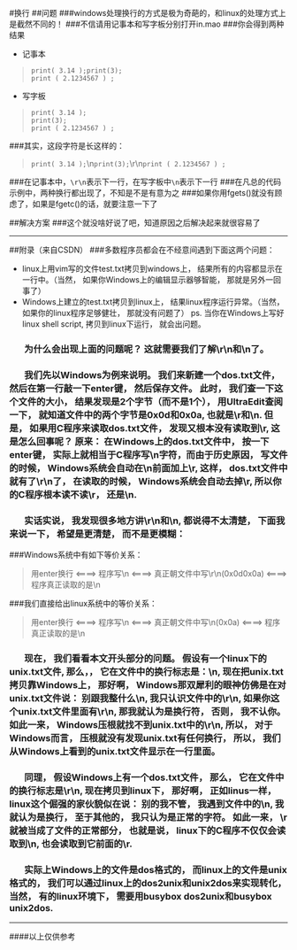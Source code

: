 ﻿#换行
##问题
###windows处理换行的方式是极为奇葩的，和linux的处理方式上是截然不同的！
###不信请用记事本和写字板分别打开in.mao
###你会得到两种结果
- 记事本
>`print( 3.14 );print(3);`  
`print ( 2.1234567 ) ;`

- 写字板
>`print( 3.14 );`  
`print(3);`  
`print ( 2.1234567 ) ;`

###其实，这段字符是长这样的：
>`print( 3.14 );`\n`print(3);`\r\n`print ( 2.1234567 ) ;`

###在记事本中，`\r\n`表示下一行，在写字板中`\n`表示下一行
###在凡总的代码示例中，两种换行都出现了，不知是不是有意为之
###如果你用fgets()就没有顾虑了，如果是fgetc()的话，就要注意一下了

##解决方案
###这个就没啥好说了吧，知道原因之后解决起来就很容易了
***
##附录（来自CSDN）
###多数程序员都会在不经意间遇到下面这两个问题：
- linux上用vim写的文件test.txt拷贝到windows上， 结果所有的内容都显示在一行中。（当然， 如果你Windows上的编辑显示器够智能， 那就是另外一回事了）
- Windows上建立的test.txt拷贝到linux上， 结果linux程序运行异常。（当然， 如果你的linux程序足够健壮， 那就没有问题了）
ps. 当你在Windows上写好linux shell script, 拷贝到linux下运行， 就会出问题。

### &#160; &#160; &#160; &#160;为什么会出现上面的问题呢？ 这就需要我们了解\r\n和\n了。
### &#160; &#160; &#160; &#160;我们先以Windows为例来说明。 我们来新建一个dos.txt文件， 然后在第一行敲一下enter键， 然后保存文件。 此时， 我们查一下这个文件的大小， 结果发现是2个字节（而不是1个）， 用UltraEdit查阅一下， 就知道文件中的两个字节是0x0d和0x0a, 也就是\r和\n.  但是， 如果用C程序来读取dos.txt文件， 发现又根本没有读取到\r, 这是怎么回事呢？ 原来： 在Windows上的dos.txt文件中， 按一下enter键， 实际上就相当于C程序写\n字符，而由于历史原因， 写文件的时候， Windows系统会自动在\n前面加上\r, 这样， dos.txt文件中就有了\r\n了， 在读取的时候， Windows系统会自动去掉\r, 所以你的C程序根本读不读\r， 还是\n.

### &#160; &#160; &#160; &#160;实话实说， 我发现很多地方讲\r\n和\n, 都说得不太清楚， 下面我来说一下， 希望是更清楚， 而不是更模糊：
###Windows系统中有如下等价关系：
> 用enter换行 <====> 程序写\n  <====> 真正朝文件中写\r\n(0x0d0x0a) <====>程序真正读取的是\n

###我们直接给出linux系统中的等价关系：
> 用enter换行 <====> 程序写\n  <====> 真正朝文件中写\n(0x0a)  <====> 程序真正读取的是\n

### &#160; &#160; &#160; &#160;现在， 我们看看本文开头部分的问题。 假设有一个linux下的unix.txt文件,  那么，， 它在文件中的换行标志是：\n, 现在把unix.txt拷贝靠Windows上， 那好啊， Windows那双犀利的眼神仿佛是在对unix.txt文件说： 别跟我整什么\n, 我只认识文件中的\r\n, 如果你这个unix.txt文件里面有\r\n, 那我就认为是换行符， 否则， 我不认你。 如此一来， Windows压根就找不到unix.txt中的\r\n, 所以， 对于Windows而言， 压根就没有发现unix.txt有任何换行， 所以， 我们从Windows上看到的unix.txt文件显示在一行里面。

### &#160; &#160; &#160; &#160;同理， 假设Windows上有一个dos.txt文件， 那么， 它在文件中的换行标志是\r\n, 现在拷贝到linux下， 那好啊， 正如linus一样， linux这个倔强的家伙貌似在说： 别的我不管， 我遇到文件中的\n, 我就认为是换行， 至于其他的， 我只认为是正常的字符。 如此一来， \r就被当成了文件的正常部分， 也就是说， linux下的C程序不仅仅会读取到\n, 也会读取到它前面的\r.

### &#160; &#160; &#160; &#160;实际上Windows上的文件是dos格式的， 而linux上的文件是unix格式的， 我们可以通过linux上的dos2unix和unix2dos来实现转化， 当然， 有的linux环境下， 需要用busybox dos2unix和busybox unix2dos.
***
####以上仅供参考
